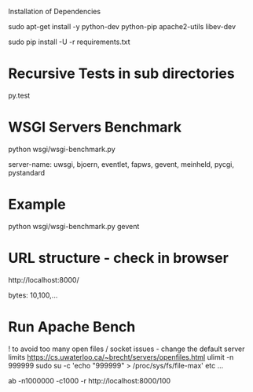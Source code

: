 Installation of Dependencies

sudo apt-get install -y python-dev python-pip apache2-utils libev-dev

sudo pip install -U -r requirements.txt

# Recursive Tests in sub directories
py.test

# WSGI Servers Benchmark 
python wsgi/wsgi-benchmark.py <server-name>

server-name: uwsgi, bjoern, eventlet, fapws, gevent, meinheld, pycgi, pystandard


# Example
python wsgi/wsgi-benchmark.py gevent

# URL structure - check in browser
http://localhost:8000/<bytes>

bytes: 10,100,...

# Run Apache Bench
! to avoid too many open files / socket issues - change the default server limits
https://cs.uwaterloo.ca/~brecht/servers/openfiles.html
ulimit -n 999999
sudo su -c 'echo "999999" > /proc/sys/fs/file-max'
etc ...
 
ab -n1000000 -c1000 -r http://localhost:8000/100
 
